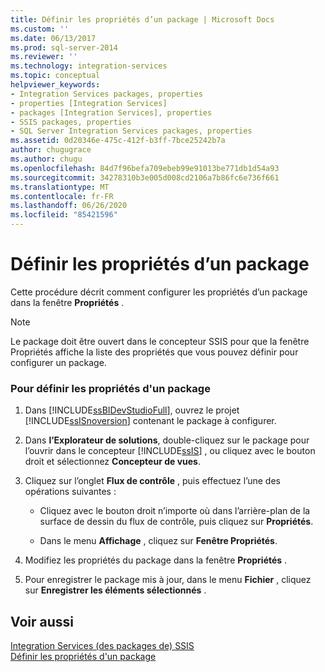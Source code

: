 ```yaml
---
title: Définir les propriétés d’un package | Microsoft Docs
ms.custom: ''
ms.date: 06/13/2017
ms.prod: sql-server-2014
ms.reviewer: ''
ms.technology: integration-services
ms.topic: conceptual
helpviewer_keywords:
- Integration Services packages, properties
- properties [Integration Services]
- packages [Integration Services], properties
- SSIS packages, properties
- SQL Server Integration Services packages, properties
ms.assetid: 0d20346e-475c-412f-b3ff-7bce25242b7a
author: chugugrace
ms.author: chugu
ms.openlocfilehash: 84d7f96befa709ebeb99e91013be771db1d54a93
ms.sourcegitcommit: 34278310b3e005d008cd2106a7b86fc6e736f661
ms.translationtype: MT
ms.contentlocale: fr-FR
ms.lasthandoff: 06/26/2020
ms.locfileid: "85421596"
---
```

# <a name="set-the-properties-of-a-package"></a>Définir les propriétés d’un package
  Cette procédure décrit comment configurer les propriétés d’un package dans la fenêtre **Propriétés** .  
  
> [!NOTE]  
>  Le package doit être ouvert dans le concepteur SSIS pour que la fenêtre Propriétés affiche la liste des propriétés que vous pouvez définir pour configurer un package.  
  
### <a name="to-set-package-properties"></a>Pour définir les propriétés d'un package  
  
1.  Dans [!INCLUDE[ssBIDevStudioFull](../includes/ssbidevstudiofull-md.md)], ouvrez le projet [!INCLUDE[ssISnoversion](../includes/ssisnoversion-md.md)] contenant le package à configurer.  
  
2.  Dans **l’Explorateur de solutions**, double-cliquez sur le package pour l’ouvrir dans le concepteur [!INCLUDE[ssIS](../includes/ssis-md.md)] , ou cliquez avec le bouton droit et sélectionnez **Concepteur de vues**.  
  
3.  Cliquez sur l’onglet **Flux de contrôle** , puis effectuez l’une des opérations suivantes :  
  
    -   Cliquez avec le bouton droit n’importe où dans l’arrière-plan de la surface de dessin du flux de contrôle, puis cliquez sur **Propriétés**.  
  
    -   Dans le menu **Affichage** , cliquez sur **Fenêtre Propriétés**.  
  
4.  Modifiez les propriétés du package dans la fenêtre **Propriétés** .  
  
5.  Pour enregistrer le package mis à jour, dans le menu **Fichier** , cliquez sur **Enregistrer les éléments sélectionnés** .  
  
## <a name="see-also"></a>Voir aussi  
 [Integration Services &#40;des packages de&#41; SSIS](../../2014/integration-services/integration-services-ssis-packages.md)   
 [Définir les propriétés d'un package](set-package-properties.md)  
  
  
